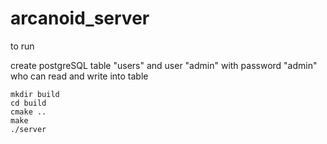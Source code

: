 # arcanoid_server

to run

create postgreSQL table "users" and user "admin" with password "admin" who can read and write into table

```
mkdir build
cd build
cmake ..
make
./server
```
